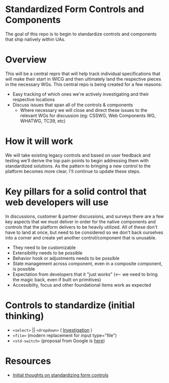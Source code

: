 # Standardized Form Controls and Components
The goal of this repo is to begin to standardize controls and components that ship natively within UAs.

# Overview
This will be a central repro that will help track individual specifications that will make their start in WICG and then ultimately land the respective pieces in the necessary WGs. This central repo is being created for a few reasons:

* Easy tracking of which ones we're actively investigating and their respective locations
* Discuss issues that span all of the controls & components
  * Where necessary we will close and direct these issues to the relevant WGs for discussion (eg: CSSWG, Web Components WG, WHATWG, TC39, etc)

# How it will work
We will take existing legacy controls and based on user feedback and testing we'll derive the top pain points to begin
addressing them with standardized solutions. As the pattern to bringing a new control
to the platform becomes more clear, I'll continue to update these steps.

# <a name="pillars"></a> Key pillars for a solid control that web developers will use
In discussions, customer & partner discussions, and surveys there are a few key aspects that we must deliver in order
for the native components and controls that the platform delivers to be heavily utilized. All of these don't have to land at once, but need to be considered so we don't back ourselves into a corner and create yet another control/component that is unusable.

* They need to be customizable
* Extensibility needs to be possible
* Behavior hook or adjustments needs to be possible
* State management across component, even in a composite component, is possible
* Expectation from developers that it "just works" (<-- we need to bring the magic back, even if built on primitives)
* Accessibilty, focus and other foundational items work as expected

# Controls to standardize (initial thinking)
* `<select>` || `<dropdown>` ( [Investigation](/platform/select/overview.md) )
* `<file>` (modern replacement for input type="file")
* `<std-switch>` (proposal from Google is [here](https://github.com/tkent-google/std-switch))

# Resources
* [Initial thoughts on standardizing form controls](https://www.gwhitworth.com/blog/2019/07/form-controls-components/)
